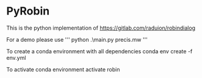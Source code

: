 # PyRobin

This is the python implementation of  https://gitlab.com/raduion/robindialog

For a demo please use ''' python .\main.py precis.mw '''

To create a conda environment with all dependencies 
conda env create -f env.yml

To activate conda environment 
activate robin
